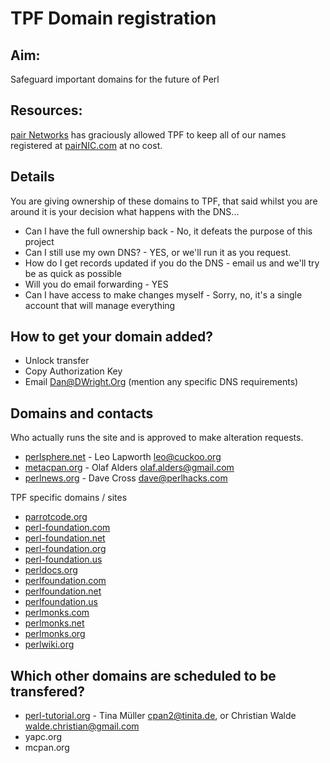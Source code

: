 TPF Domain registration
=======================

## Aim:

Safeguard important domains for the future of Perl

## Resources:

[pair Networks](http://www.pairnic.com/) has graciously allowed TPF to keep
all of our names registered at [pairNIC.com](http://www.pairnic.com/) at no cost.

## Details

You are giving ownership of these domains to TPF, that said whilst you are
around it is your decision what happens with the DNS...

 * Can I have the full ownership back - No, it defeats the purpose of this project
 * Can I still use my own DNS? - YES, or we'll run it as you request.
 * How do I get records updated if you do the DNS - email us and we'll try be as quick as possible
 * Will you do email forwarding - YES
 * Can I have access to make changes myself - Sorry, no, it's a single account that will manage everything

## How to get your domain added?

 * Unlock transfer
 * Copy Authorization Key
 * Email Dan@DWright.Org (mention any specific DNS requirements)

## Domains and contacts

Who actually runs the site and is approved to make alteration requests.

 * [perlsphere.net](http://perlsphere.net) - Leo Lapworth <leo@cuckoo.org>
 * [metacpan.org](http://metacpan.org) - Olaf Alders <olaf.alders@gmail.com>
 * [perlnews.org](http://perlnews.org) - Dave Cross <dave@perlhacks.com>

TPF specific domains / sites

 * [parrotcode.org](http://parrotcode.org)
 * [perl-foundation.com](http://perl-foundation.com)
 * [perl-foundation.net](http://perl-foundation.net)
 * [perl-foundation.org](http://perl-foundation.org)
 * [perl-foundation.us](http://perl-foundation.us)
 * [perldocs.org](http://perldocs.org)
 * [perlfoundation.com](http://perlfoundation.com)
 * [perlfoundation.net](http://perlfoundation.net)
 * [perlfoundation.us](http://perlfoundation.us)
 * [perlmonks.com](http://perlmonks.com)
 * [perlmonks.net](http://perlmonks.net)
 * [perlmonks.org](http://perlmonks.org)
 * [perlwiki.org](http://perlwiki.org)

## Which other domains are scheduled to be transfered?

 * [perl-tutorial.org](http://perl-tutorial.org) - Tina Müller <cpan2@tinita.de>, or Christian Walde <walde.christian@gmail.com>
 * yapc.org
 * mcpan.org

